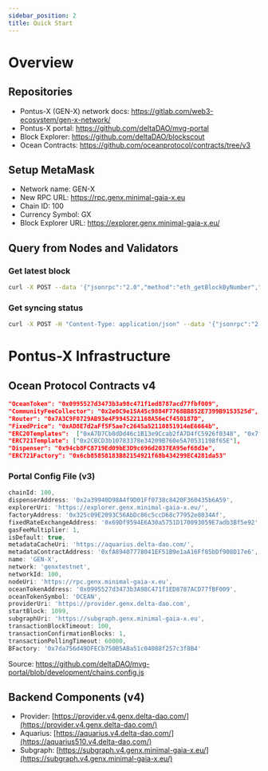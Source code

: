 ```yaml
---
sidebar_position: 2
title: Quick Start
---
```


# Overview

## Repositories

- Pontus-X (GEN-X) network docs: https://gitlab.com/web3-ecosystem/gen-x-network/
- Pontus-X portal: https://github.com/deltaDAO/mvg-portal
- Block Explorer: https://github.com/deltaDAO/blockscout
- Ocean Contracts: https://github.com/oceanprotocol/contracts/tree/v3

## Setup MetaMask
- Network name: GEN-X
- New RPC URL: https://rpc.genx.minimal-gaia-x.eu
- Chain ID: 100
- Currency Symbol: GX
- Block Explorer URL: https://explorer.genx.minimal-gaia-x.eu/

## Query from Nodes and Validators

### Get latest block

```bash
curl -X POST --data '{"jsonrpc":"2.0","method":"eth_getBlockByNumber","params":["latest", false],"id":1}' https://rpc.genx.minimal-gaia-x.eu
```

### Get syncing status

```bash
curl -X POST -H "Content-Type: application/json" --data '{"jsonrpc":"2.0","method":"eth_syncing","params":[],"id":1}' https://rpc.genx.minimal-gaia-x.eu
```

# Pontus-X Infrastructure

## Ocean Protocol Contracts v4

```json
"OceanToken": "0x0995527d3473b3a98c471f1ed8787acd77fbf009",
"CommunityFeeCollector": "0x2e0C9e15A45c9884F7768BB852E7399B9153525d",
"Router": "0x7A3C9F0729AB93e4F9945221168A56eCf450187D",
"FixedPrice": "0xAD8E7d2aFf5F5ae7c2645a52110851914eE6664b",
"ERC20Templates":  ["0xA7D7Cb8dDd46c1B13e9Ccab2fA7D4fC5926f0348", "0x7fEcdEDaE245d3AD5ad93c6Df9603d06887786e8"],
"ERC721Template": ["0x2CBCD3b10783378e34209B760e5A70531198f65E"],
"Dispenser": "0x94cb8FC8719Ed09bE3D9c696d2037EA95ef68d3e",
"ERC721Factory": "0x6cb85858183B82154921f68b434299EC4281da53"
```

### Portal Config File (v3)

```javascript
chainId: 100,
dispenserAddress: '0x2a39940D98A4f9D01Ff0738c8420F360435b6A59',
explorerUri: 'https://explorer.genx.minimal-gaia-x.eu/',
factoryAddress: '0x325c09E2093C56AbDc86c5ccD68c77952e8034Af',
fixedRateExchangeAddress: '0x69Df9594E6A30a5751D170093059E7adb3Bf5e92',
gasFeeMultiplier: 1,
isDefault: true,
metadataCacheUri: 'https://aquarius.delta-dao.com/',
metadataContractAddress: '0xfA89407778041EF51B9e1aA16Ff85bDf908D17e6',
name: 'GEN-X',
network: 'genxtestnet',
networkId: 100,
nodeUri: 'https://rpc.genx.minimal-gaia-x.eu',
oceanTokenAddress: '0x0995527d3473b3A98C471f1ED8787ACD77fBF009',
oceanTokenSymbol: 'OCEAN',
providerUri: 'https://provider.genx.delta-dao.com',
startBlock: 1099,
subgraphUri: 'https://subgraph.genx.minimal-gaia-x.eu',
transactionBlockTimeout: 100,
transactionConfirmationBlocks: 1,
transactionPollingTimeout: 60000,
BFactory: '0x7da756d49DFECb750B5ABa51c04088f257c3f8B4'
```

Source: https://github.com/deltaDAO/mvg-portal/blob/development/chains.config.js

## Backend Components (v4)

- Provider: [https://provider.v4.genx.delta-dao.com/](https://provider.v4.genx.delta-dao.com/) 
- Aquarius: [https://aquarius.v4.delta-dao.com/](https://aquarius510.v4.delta-dao.com/)
- Subgraph: [https://subgraph.v4.genx.minimal-gaia-x.eu/](https://subgraph.v4.genx.minimal-gaia-x.eu/)  

